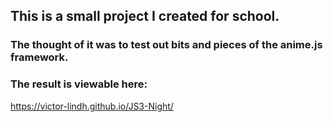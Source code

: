 ## This is a small project I created for school.
### The thought of it was to test out bits and pieces of the anime.js framework.

### The result is viewable here:
https://victor-lindh.github.io/JS3-Night/
